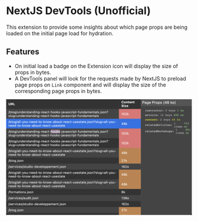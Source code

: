 # NextJS DevTools (Unofficial)

This extension to provide some insights about which page props are being loaded
on the initial page load for hydration.

## Features

- On initial load a badge on the Extension icon will display the size of props in bytes.
- A DevTools panel will look for the requests made by NextJS to preload page
  props on `Link` component and will display the size of the corresponding
  page props in bytes.

![Screenshot](./assets/screenshot.png)
